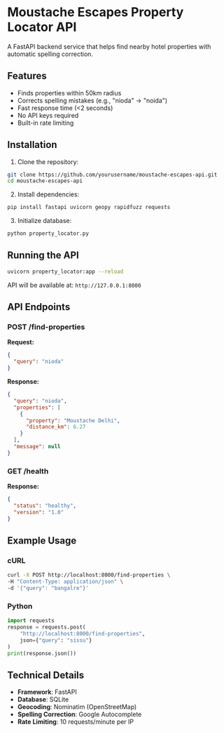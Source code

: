 
# Moustache Escapes Property Locator API

A FastAPI backend service that helps find nearby hotel properties with automatic spelling correction.

## Features
- Finds properties within 50km radius
- Corrects spelling mistakes (e.g., "nioda" → "noida")
- Fast response time (<2 seconds)
- No API keys required
- Built-in rate limiting

## Installation
1. Clone the repository:
```bash
git clone https://github.com/yourusername/moustache-escapes-api.git
cd moustache-escapes-api
```

2. Install dependencies:
```bash
pip install fastapi uvicorn geopy rapidfuzz requests
```

3. Initialize database:
```bash
python property_locator.py
```

## Running the API
```bash
uvicorn property_locator:app --reload
```

API will be available at: `http://127.0.0.1:8000`

## API Endpoints

### POST /find-properties
**Request:**
```json
{
  "query": "nioda"
}
```

**Response:**
```json
{
  "query": "nioda",
  "properties": [
    {
      "property": "Moustache Delhi", 
      "distance_km": 6.27
    }
  ],
  "message": null
}
```

### GET /health
**Response:**
```json
{
  "status": "healthy",
  "version": "1.0"
}
```

## Example Usage

### cURL
```bash
curl -X POST http://localhost:8000/find-properties \
-H "Content-Type: application/json" \
-d '{"query": "bangalre"}'
```

### Python
```python
import requests
response = requests.post(
    "http://localhost:8000/find-properties",
    json={"query": "sissu"}
)
print(response.json())
```

## Technical Details
- **Framework**: FastAPI
- **Database**: SQLite
- **Geocoding**: Nominatim (OpenStreetMap)
- **Spelling Correction**: Google Autocomplete
- **Rate Limiting**: 10 requests/minute per IP
